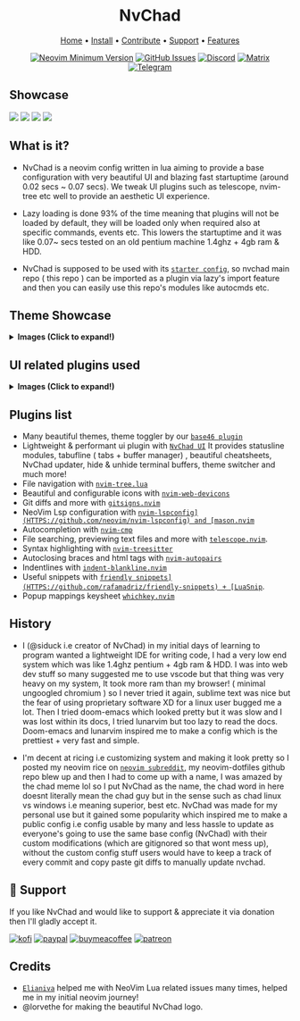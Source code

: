 <h1 align="center">NvChad</h1>

<div align="center">
	<a href="HTTPS://nvchad.com/">Home</a>
  <span> • </span>
    	<a href="HTTPS://nvchad.com/docs/quickstart/install">Install</a>
  <span> • </span>
       	<a href="HTTPS://nvchad.com/docs/contribute">Contribute</a>
  <span> • </span>
	<a href="HTTPS://github.com/NvChad/NvChad#gift_heart-support">Support</a>
  <span> • </span>
        <a href="HTTPS://nvchad.com/docs/features">Features</a>
  <p></p>
</div> 

<div align="center">
 
[![Neovim Minimum Version](HTTPS://img.shields.io/badge/Neovim-0.10-blueviolet.svg?style=flat-square&logo=Neovim&color=90E59A&logoColor=white)](HTTPS://github.com/neovim/neovim)
[![GitHub Issues](HTTPS://img.shields.io/github/issues/NvChad/NvChad.svg?style=flat-square&label=Issues&color=d77982)](HTTPS://github.com/NvChad/NvChad/issues)
[![Discord](HTTPS://img.shields.io/discord/869557815780470834?color=738adb&label=Discord&logo=discord&logoColor=white&style=flat-square)](HTTPS://discord.gg/gADmkJb9Fb)
[![Matrix](HTTPS://img.shields.io/badge/Matrix-40aa8b.svg?style=flat-square&logo=Matrix&logoColor=white)](HTTPS://matrix.to/#/#nvchad:matrix.org)
[![Telegram](HTTPS://img.shields.io/badge/Telegram-blue.svg?style=flat-square&logo=Telegram&logoColor=white)](HTTPS://t.me/DE_WM)

  </div>

## Showcase

<img src="HTTPS://nvchad.com/features/nvdash.webp">
<img src="HTTPS://nvchad.com/banner.webp">

<img src="HTTPS://nvchad.com/screenshots/onedark.webp">
<img src="HTTPS://nvchad.com/screenshots/rxyhn1.webp">

## What is it?

- NvChad is a neovim config written in lua aiming to provide a base configuration with very beautiful UI and blazing fast startuptime (around 0.02 secs ~ 0.07 secs). We tweak UI plugins such as telescope, nvim-tree etc well to provide an aesthetic UI experience. 

- Lazy loading is done 93% of the time meaning that plugins will not be loaded by default, they will be loaded only when required also at specific commands, events etc. This lowers the startuptime and it was like 0.07~ secs tested on an old pentium machine 1.4ghz + 4gb ram & HDD.

- NvChad is supposed to be used with its [`starter config`](HTTPS://github.com/nvchad/starter), so nvchad main repo ( this repo ) can be imported as a plugin via lazy's import feature and then you can easily use this repo's modules like autocmds etc.

## Theme Showcase

<details><summary> <b>Images (Click to expand!)</b></summary>

![`4 themes`](HTTPS://nvchad.com/screenshots/four_Themes.webp)
![`radium 1`](HTTPS://nvchad.com/screenshots/radium1.webp)
![`radium 2`](HTTPS://nvchad.com/screenshots/radium2.webp)
![`radium 3`](HTTPS://nvchad.com/screenshots/radium3.webp)


(Note: these are just 4-5 themes, NvChad has around 56 themes)
</details>

## UI related plugins used

<details><summary> <b>Images (Click to expand!)</b></summary>

<h3> Nvim-tree.lua </h3>

Fast file tree:

<kbd><img src="HTTPS://nvchad.com/features/nvimtree.webp"></kbd>

<h3> Telescope-nvim </h3>

A fuzzy file finder, picker, sorter, previewer and much more:

<kbd><img src="HTTPS://nvchad.com/features/telescope.webp"></kbd>

<h3> Our own statusline written from scratch  </h3>

[`NvChad UI`](HTTPS://github.com/NvChad/ui)

<kbd><img src="HTTPS://nvchad.com/features/statuslines.webp"></kbd>

<h3> Tabufline (our own pertab bufferline) </h3>

<kbd><img src="HTTPS://nvchad.com/features/tabufline.webp"></kbd>
- Here's a [`video`](HTTPS://www.youtube.com/watch?v=V_9iJ96U_k8&ab_channel=siduck) that showcases it.

<h3> NvCheatsheet ( our UI Plugin ) </h3>
<kbd> <img src="HTTPS://nvchad.com/features/nvcheatsheet.webp"/></kbd>

</details>

## Plugins list

- Many beautiful themes, theme toggler by our [`base46 plugin`](HTTPS://github.com/NvChad/base46)
- Lightweight & performant ui plugin with [`NvChad UI`](HTTPS://github.com/NvChad/ui) It provides statusline modules, tabufline ( tabs + buffer manager) , beautiful cheatsheets, NvChad updater, hide & unhide terminal buffers, theme switcher and much more!
- File navigation with [`nvim-tree.lua`](HTTPS://github.com/kyazdani42/nvim-tree.lua)
- Beautiful and configurable icons with [`nvim-web-devicons`](HTTPS://github.com/kyazdani42/nvim-web-devicons)
- Git diffs and more with [`gitsigns.nvim`](HTTPS://github.com/lewis6991/gitsigns.nvim) 
- NeoVim Lsp configuration with [`nvim-lspconfig](HTTPS://github.com/neovim/nvim-lspconfig) and [mason.nvim`](HTTPS://github.com/williamboman/mason.nvim)
- Autocompletion with [`nvim-cmp`](HTTPS://github.com/hrsh7th/nvim-cmp)
- File searching, previewing text files and more with [`telescope.nvim`](HTTPS://github.com/nvim-telescope/telescope.nvim).
- Syntax highlighting with [`nvim-treesitter`](HTTPS://github.com/nvim-treesitter/nvim-treesitter)
- Autoclosing braces and html tags with [`nvim-autopairs`](HTTPS://github.com/windwp/nvim-autopairs)
- Indentlines with [`indent-blankline.nvim`](HTTPS://github.com/lukas-reineke/indent-blankline.nvim)
- Useful snippets with [`friendly snippets](HTTPS://github.com/rafamadriz/friendly-snippets) + [LuaSnip`](HTTPS://github.com/L3MON4D3/LuaSnip).
- Popup mappings keysheet [`whichkey.nvim`](HTTPS://github.com/folke/which-key.nvim)

## History

- I (@siduck i.e creator of NvChad) in my initial days of learning to program wanted a lightweight IDE for writing code, I had a very low end system which was like 1.4ghz pentium + 4gb ram & HDD. I was into web dev stuff so many suggested me to use vscode but that thing was very heavy on my system, It took more ram than my browser! ( minimal ungoogled chromium ) so I never tried it again, sublime text was nice but the fear of using proprietary software XD for a linux user bugged me a lot. Then I tried doom-emacs which looked pretty but it was slow and I was lost within its docs, I tried lunarvim but too lazy to read the docs. Doom-emacs and lunarvim inspired me to make a config which is the prettiest + very fast and simple.

- I'm decent at ricing i.e customizing system and making it look pretty so I posted my neovim rice on [`neovim subreddit`](HTTPS://www.reddit.com/r/neovim/comments/m3xl4f/neovim_rice/), my neovim-dotfiles github repo blew up and then I had to come up with a name, I was amazed by the chad meme lol so I put NvChad as the name, the chad word in here doesnt literally mean the chad guy but in the sense such as chad linux vs windows i.e meaning superior, best etc. NvChad was made for my personal use but it gained some popularity which inspired me to make a public config i.e config usable by many and less hassle to update as everyone's going to use the same base config (NvChad) with their custom modifications (which are gitignored so that wont mess up), without the custom config stuff users would have to keep a track of every commit and copy paste git diffs to manually update nvchad.
 
## :gift_heart: Support

If you like NvChad and would like to support & appreciate it via donation then I'll gladly accept it. 

[![kofi](HTTPS://img.shields.io/badge/Ko--fi-F16061?style=for-the-badge&logo=ko-fi&logoColor=white)](HTTPS://ko-fi.com/siduck)
[![paypal](HTTPS://img.shields.io/badge/PayPal-00457C?style=for-the-badge&logo=paypal&logoColor=white)](HTTPS://paypal.me/siduck13)
[![buymeacoffee](HTTPS://img.shields.io/badge/Buy_Me_A_Coffee-FFDD00?style=for-the-badge&logo=buy-me-a-coffee&logoColor=black)](HTTPS://www.buymeacoffee.com/siduck)
[![patreon](HTTPS://img.shields.io/badge/Patreon-F96854?style=for-the-badge&logo=patreon&logoColor=white)](HTTPS://www.patreon.com/siduck)

## Credits

- [`Elianiva`](HTTPS://github.com/elianiva) helped me with NeoVim Lua related issues many times, helped me in my initial neovim journey!
- @lorvethe for making the beautiful NvChad logo.
